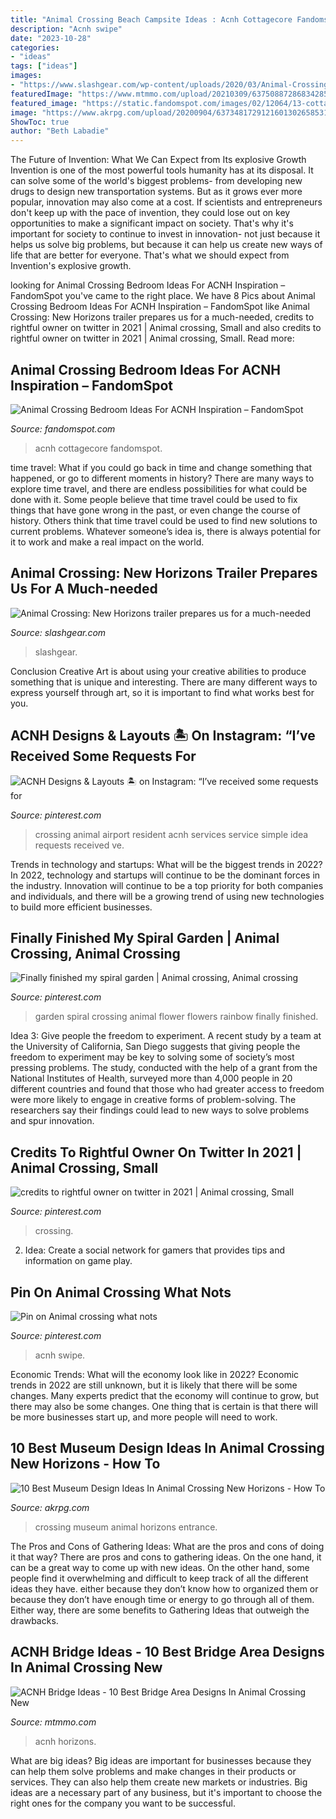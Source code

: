 ```yaml
---
title: "Animal Crossing Beach Campsite Ideas : Acnh Cottagecore Fandomspot"
description: "Acnh swipe"
date: "2023-10-28"
categories:
- "ideas"
tags: ["ideas"]
images:
- "https://www.slashgear.com/wp-content/uploads/2020/03/Animal-Crossing-New-Horizons-town.jpg"
featuredImage: "https://www.mtmmo.com/upload/20210309/6375088728683428501796611.png"
featured_image: "https://static.fandomspot.com/images/02/12064/13-cottagecore-bedroom-design-idea-acnh.jpg"
image: "https://www.akrpg.com/upload/20200904/6373481729121601302658531.png"
ShowToc: true
author: "Beth Labadie"
---
```



The Future of Invention: What We Can Expect from Its explosive Growth
Invention is one of the most powerful tools humanity has at its disposal. It can solve some of the world's biggest problems- from developing new drugs to design new transportation systems. But as it grows ever more popular, innovation may also come at a cost. If scientists and entrepreneurs don't keep up with the pace of invention, they could lose out on key opportunities to make a significant impact on society.
That's why it's important for society to continue to invest in innovation- not just because it helps us solve big problems, but because it can help us create new ways of life that are better for everyone. That's what we should expect from Invention's explosive growth.

	

		
looking for Animal Crossing Bedroom Ideas For ACNH Inspiration – FandomSpot you've came to the right place. We have 8 Pics about Animal Crossing Bedroom Ideas For ACNH Inspiration – FandomSpot like Animal Crossing: New Horizons trailer prepares us for a much-needed, credits to rightful owner on twitter in 2021 | Animal crossing, Small and also credits to rightful owner on twitter in 2021 | Animal crossing, Small. Read more:
		
    
## Animal Crossing Bedroom Ideas For ACNH Inspiration – FandomSpot

<img loading=lazy src="https://static.fandomspot.com/images/02/12064/13-cottagecore-bedroom-design-idea-acnh.jpg" onerror="this.onerror=null;this.src='https://tse1.mm.bing.net/th?id=OIP.JjLtm1q741cK3cKzIctHNQHaEK&amp;pid=15.1';" alt="Animal Crossing Bedroom Ideas For ACNH Inspiration – FandomSpot">

_Source: fandomspot.com_

>acnh cottagecore fandomspot. 

	

time travel: What if you could go back in time and change something that happened, or go to different moments in history?
There are many ways to explore time travel, and there are endless possibilities for what could be done with it. Some people believe that time travel could be used to fix things that have gone wrong in the past, or even change the course of history. Others think that time travel could be used to find new solutions to current problems. Whatever someone’s idea is, there is always potential for it to work and make a real impact on the world.

    
## Animal Crossing: New Horizons Trailer Prepares Us For A Much-needed

<img loading=lazy src="https://www.slashgear.com/wp-content/uploads/2020/03/Animal-Crossing-New-Horizons-town.jpg" onerror="this.onerror=null;this.src='https://tse1.mm.bing.net/th?id=OIP.8-637cs1LnvpvUl1f2jCzwHaEI&amp;pid=15.1';" alt="Animal Crossing: New Horizons trailer prepares us for a much-needed">

_Source: slashgear.com_

>slashgear. 

	

Conclusion
Creative Art is about using your creative abilities to produce something that is unique and interesting. There are many different ways to express yourself through art, so it is important to find what works best for you.

    
## ACNH Designs &amp; Layouts 🏝 On Instagram: “I’ve Received Some Requests For

<img loading=lazy src="https://i.pinimg.com/736x/81/96/00/81960038cdace9f60f149bb02f835a0c.jpg" onerror="this.onerror=null;this.src='https://tse1.mm.bing.net/th?id=OIP.TukNWVBg_4cLSp6YYfQ5VgHaEK&amp;pid=15.1';" alt="ACNH Designs &amp; Layouts 🏝 on Instagram: “I’ve received some requests for">

_Source: pinterest.com_

>crossing animal airport resident acnh services service simple idea requests received ve. 

	

Trends in technology and startups: What will be the biggest trends in 2022?
In 2022, technology and startups will continue to be the dominant forces in the industry. Innovation will continue to be a top priority for both companies and individuals, and there will be a growing trend of using new technologies to build more efficient businesses.

    
## Finally Finished My Spiral Garden | Animal Crossing, Animal Crossing

<img loading=lazy src="https://i.pinimg.com/736x/92/0b/12/920b12de41c31a1a25c023d0b9ea3ec4.jpg" onerror="this.onerror=null;this.src='https://tse4.mm.bing.net/th?id=OIP.pyTGIDUSZjOJih7SA9Pi0wHaEL&amp;pid=15.1';" alt="Finally finished my spiral garden | Animal crossing, Animal crossing">

_Source: pinterest.com_

>garden spiral crossing animal flower flowers rainbow finally finished. 

	

Idea 3: Give people the freedom to experiment.
A recent study by a team at the University of California, San Diego suggests that giving people the freedom to experiment may be key to solving some of society’s most pressing problems. The study, conducted with the help of a grant from the National Institutes of Health, surveyed more than 4,000 people in 20 different countries and found that those who had greater access to freedom were more likely to engage in creative forms of problem-solving. The researchers say their findings could lead to new ways to solve problems and spur innovation.

    
## Credits To Rightful Owner On Twitter In 2021 | Animal Crossing, Small

<img loading=lazy src="https://i.pinimg.com/736x/3d/f9/f4/3df9f4d816a20ebb7b8dad4386134ce4.jpg" onerror="this.onerror=null;this.src='https://tse1.mm.bing.net/th?id=OIP.1H-Y9v0JoJmdxTfqs38DsAHaEW&amp;pid=15.1';" alt="credits to rightful owner on twitter in 2021 | Animal crossing, Small">

_Source: pinterest.com_

>crossing. 

	

2. Idea: Create a social network for gamers that provides tips and information on game play.

    
## Pin On Animal Crossing What Nots

<img loading=lazy src="https://i.pinimg.com/736x/19/ac/91/19ac91578a9607ae3948de1525c0f4ce.jpg" onerror="this.onerror=null;this.src='https://tse2.mm.bing.net/th?id=OIP.o5sD8giRGzuxY3ZNFPGpIgHaE1&amp;pid=15.1';" alt="Pin on Animal crossing what nots">

_Source: pinterest.com_

>acnh swipe. 

	

Economic Trends: What will the economy look like in 2022?
Economic trends in 2022 are still unknown, but it is likely that there will be some changes. Many experts predict that the economy will continue to grow, but there may also be some changes. One thing that is certain is that there will be more businesses start up, and more people will need to work.

    
## 10 Best Museum Design Ideas In Animal Crossing New Horizons - How To

<img loading=lazy src="https://www.akrpg.com/upload/20200904/6373481729121601302658531.png" onerror="this.onerror=null;this.src='https://tse3.mm.bing.net/th?id=OIP.ZPcM6Mgs2va3vjqn6CuTHgHaEK&amp;pid=15.1';" alt="10 Best Museum Design Ideas In Animal Crossing New Horizons - How To">

_Source: akrpg.com_

>crossing museum animal horizons entrance. 

	

The Pros and Cons of Gathering Ideas: What are the pros and cons of doing it that way?
There are pros and cons to gathering ideas. On the one hand, it can be a great way to come up with new ideas. On the other hand, some people find it overwhelming and difficult to keep track of all the different ideas they have. either because they don’t know how to organized them or because they don’t have enough time or energy to go through all of them. Either way, there are some benefits to Gathering Ideas that outweigh the drawbacks.

    
## ACNH Bridge Ideas - 10 Best Bridge Area Designs In Animal Crossing New

<img loading=lazy src="https://www.mtmmo.com/upload/20210309/6375088728683428501796611.png" onerror="this.onerror=null;this.src='https://tse4.mm.bing.net/th?id=OIP.RC0w_3AyyXL5AIPluwkPiQHaEK&amp;pid=15.1';" alt="ACNH Bridge Ideas - 10 Best Bridge Area Designs In Animal Crossing New">

_Source: mtmmo.com_

>acnh horizons. 

	

What are big ideas?
Big ideas are important for businesses because they can help them solve problems and make changes in their products or services. They can also help them create new markets or industries. Big ideas are a necessary part of any business, but it's important to choose the right ones for the company you want to be successful.


